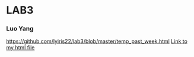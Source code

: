 # LAB3
### Luo Yang

<https://github.com/lyiris22/lab3/blob/master/temp_past_week.html>
[Link to my html file](../blob/master/temp_past_week.html)
